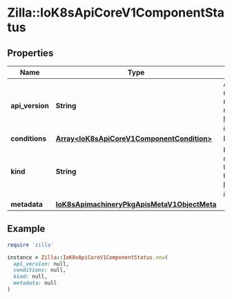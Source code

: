 # Zilla::IoK8sApiCoreV1ComponentStatus

## Properties

| Name | Type | Description | Notes |
| ---- | ---- | ----------- | ----- |
| **api_version** | **String** | APIVersion defines the versioned schema of this representation of an object. Servers should convert recognized schemas to the latest internal value, and may reject unrecognized values. More info: https://git.k8s.io/community/contributors/devel/sig-architecture/api-conventions.md#resources | [optional] |
| **conditions** | [**Array&lt;IoK8sApiCoreV1ComponentCondition&gt;**](IoK8sApiCoreV1ComponentCondition.md) | List of component conditions observed | [optional] |
| **kind** | **String** | Kind is a string value representing the REST resource this object represents. Servers may infer this from the endpoint the client submits requests to. Cannot be updated. In CamelCase. More info: https://git.k8s.io/community/contributors/devel/sig-architecture/api-conventions.md#types-kinds | [optional] |
| **metadata** | [**IoK8sApimachineryPkgApisMetaV1ObjectMeta**](IoK8sApimachineryPkgApisMetaV1ObjectMeta.md) |  | [optional] |

## Example

```ruby
require 'zilla'

instance = Zilla::IoK8sApiCoreV1ComponentStatus.new(
  api_version: null,
  conditions: null,
  kind: null,
  metadata: null
)
```

